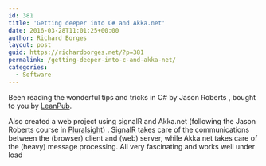 ```yaml
---
id: 381
title: 'Getting deeper into C# and Akka.net'
date: 2016-03-28T11:01:25+00:00
author: Richard Borges
layout: post
guid: https://richardborges.net/?p=381
permalink: /getting-deeper-into-c-and-akka-net/
categories:
  - Software
---
```

Been reading the wonderful tips and tricks in C# by Jason Roberts , bought to you by <a href="https://leanpub.com/book_search?search=Jason+Roberts" target="_blank">LeanPub</a>.
  
Also created a web project using signalR and Akka.net (following the Jason Roberts course in <a href="https://www.pluralsight.com/courses/akkadotnet-signalr-stateful-reactive-concurrent-spas" target="_blank">Pluralsight</a>) . SignalR takes care of the communications between the (browser) client and (web) server, while Akka.net takes care of the (heavy) message processing. All very fascinating and works well under load
